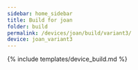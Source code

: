 ```yaml
---
sidebar: home_sidebar
title: Build for joan
folder: build
permalink: /devices/joan/build/variant3/
device: joan_variant3
---
```

{% include templates/device_build.md %}
